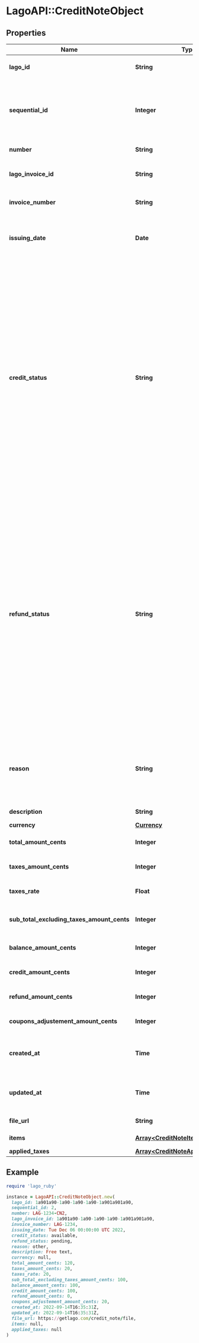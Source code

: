# LagoAPI::CreditNoteObject

## Properties

| Name | Type | Description | Notes |
| ---- | ---- | ----------- | ----- |
| **lago_id** | **String** | The credit note unique identifier, created by Lago. |  |
| **sequential_id** | **Integer** | The sequential identifier of the credit note, specifically scoped on the associated invoice. It provides a unique numerical identifier for the credit note within the context of the invoice. |  |
| **number** | **String** | The credit note unique number. |  |
| **lago_invoice_id** | **String** | Unique identifier assigned to the invoice that the credit note belongs to |  |
| **invoice_number** | **String** | The invoice unique number, related to the credit note. |  |
| **issuing_date** | **Date** | The date of creation of the credit note. It follows the ISO 8601 date format and provides the specific date when the credit note was created. |  |
| **credit_status** | **String** | The status of the credit portion of the credit note. It indicates the current state or condition of the credit amount associated with the credit note. The possible values for this field are:  - &#x60;available&#x60;: this status indicates that an amount remains available for future usage. The credit can be applied towards future transactions or invoices. - &#x60;consumed&#x60;: this status indicates that the credit amount has been fully consumed. The remaining amount is 0, indicating that the credit has been utilized in its entirety. - &#x60;voided&#x60;: this status indicates that the remaining amount of the credit cannot be used any further. The credit has been voided and is no longer available for application or redemption. | [optional] |
| **refund_status** | **String** | The status of the refund portion of the credit note. It indicates the current state or condition of the refund associated with the credit note. The possible values for this field are:  - &#x60;pending&#x60;: this status indicates that the refund is pending execution. The refund request has been initiated but has not been processed or completed yet. - &#x60;succeeded&#x60;: this status indicates that the refund has been successfully executed. The refund amount has been processed and returned to the customer or the designated recipient. - &#x60;failed&#x60;: this status indicates that the refund failed to execute. The refund request encountered an error or unsuccessful processing, and the refund amount could not be returned. | [optional] |
| **reason** | **String** | The reason of the credit note creation. Possible values are &#x60;duplicated_charge&#x60;, &#x60;product_unsatisfactory&#x60;, &#x60;order_change&#x60;, &#x60;order_cancellation&#x60;, &#x60;fraudulent_charge&#x60; or &#x60;other&#x60;. |  |
| **description** | **String** | The description of the credit note. | [optional] |
| **currency** | [**Currency**](Currency.md) |  |  |
| **total_amount_cents** | **Integer** | The total amount of the credit note, expressed in cents. |  |
| **taxes_amount_cents** | **Integer** | The tax amount of the credit note, expressed in cents. |  |
| **taxes_rate** | **Float** | The tax rate associated with this specific credit note. |  |
| **sub_total_excluding_taxes_amount_cents** | **Integer** | The subtotal of the credit note excluding any applicable taxes, expressed in cents. |  |
| **balance_amount_cents** | **Integer** | The remaining credit note amount, expressed in cents. |  |
| **credit_amount_cents** | **Integer** | The credited amount of the credit note, expressed in cents. |  |
| **refund_amount_cents** | **Integer** | The refunded amount of the credit note, expressed in cents. |  |
| **coupons_adjustement_amount_cents** | **Integer** | The pro-rated amount of the coupons applied to the source invoice. |  |
| **created_at** | **Time** | The date when the credit note was created. It is expressed in Coordinated Universal Time (UTC). |  |
| **updated_at** | **Time** | The date when the credit note was last updated. It is expressed in Coordinated Universal Time (UTC). |  |
| **file_url** | **String** | The PDF file of the credit note. | [optional] |
| **items** | [**Array&lt;CreditNoteItemObject&gt;**](CreditNoteItemObject.md) | Array of credit note’s items. | [optional] |
| **applied_taxes** | [**Array&lt;CreditNoteAppliedTaxObject&gt;**](CreditNoteAppliedTaxObject.md) |  | [optional] |

## Example

```ruby
require 'lago_ruby'

instance = LagoAPI::CreditNoteObject.new(
  lago_id: 1a901a90-1a90-1a90-1a90-1a901a901a90,
  sequential_id: 2,
  number: LAG-1234-CN2,
  lago_invoice_id: 1a901a90-1a90-1a90-1a90-1a901a901a90,
  invoice_number: LAG-1234,
  issuing_date: Tue Dec 06 00:00:00 UTC 2022,
  credit_status: available,
  refund_status: pending,
  reason: other,
  description: Free text,
  currency: null,
  total_amount_cents: 120,
  taxes_amount_cents: 20,
  taxes_rate: 20,
  sub_total_excluding_taxes_amount_cents: 100,
  balance_amount_cents: 100,
  credit_amount_cents: 100,
  refund_amount_cents: 0,
  coupons_adjustement_amount_cents: 20,
  created_at: 2022-09-14T16:35:31Z,
  updated_at: 2022-09-14T16:35:31Z,
  file_url: https://getlago.com/credit_note/file,
  items: null,
  applied_taxes: null
)
```

